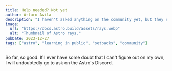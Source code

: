```yaml
---
title: Help needed? Not yet
author: Arturo Avila
description: "I haven't asked anything on the community yet, but they seem really chill"
image:
  url: "https://docs.astro.build/assets/rays.webp"
  alt: "Thumbnail of Astro rays."
pubDate: 2023-12-27
tags: ["astro", "learning in public", "setbacks", "community"]
---
```


So far, so good. If I ever have some doubt that I can't figure out on my own, I will undoubtedly go to ask on the Astro's Discord.
